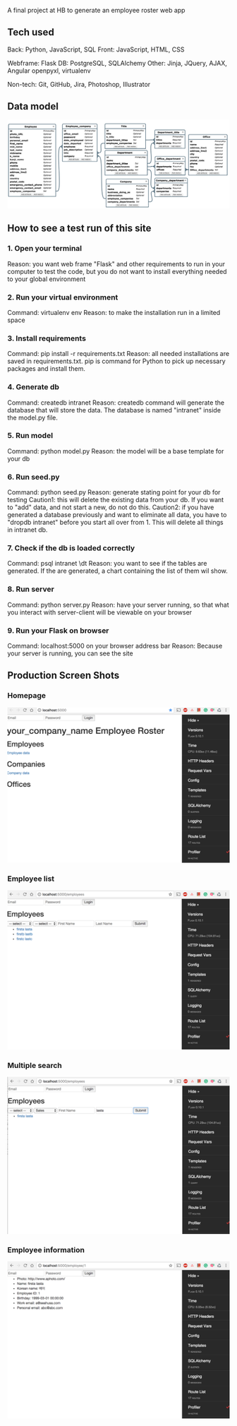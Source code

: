A final project at HB to generate an employee roster web app

## Tech used
Back: Python, JavaScript, SQL
Front: JavaScript, HTML, CSS

Webframe: Flask
DB: PostgreSQL, SQLAlchemy
Other: Jinja, JQuery, AJAX, Angular
openpyxl, virtualenv

Non-tech:
Git, GitHub, Jira, Photoshop, Illustrator

## Data model
![Alt text](/static/img/model.jpg?raw=true "Optional Title")

## How to see a test run of this site

### 1. Open your terminal

Reason: you want web frame "Flask" and other requirements to run in your computer to test the code, but you do not want to install everything needed to your global environment

### 2. Run your virtual environment

Command: virtualenv env
Reason: to make the installation run in a limited space

### 3. Install requirements

Command: pip install -r requirements.txt
Reason: all needed installations are saved in requirements.txt. pip is command for Python to pick up necessary packages and install them.

### 4. Generate db

Command: createdb intranet
Reason: createdb command will generate the database that will store the data. The database is named "intranet" inside the model.py file. 

### 5. Run model

Command: python model.py
Reason: the model will be a base template for your db

### 6. Run seed.py

Command: python seed.py
Reason: generate stating point for your db for testing
Caution1: this will delete the existing data from your db. If you want to "add" data, and not start a new, do not do this.
Caution2: if you have generated a database previously and want to eliminate all data, you have to "dropdb intranet" before you start all over from 1. This will delete all things in intranet db.

### 7. Check if the db is loaded correctly

Command: psql intranet
         \dt
Reason: you want to see if the tables are generated. If the are generated, a chart containing the list of them wil show.

### 8. Run server

Command: python server.py
Reason: have your server running, so that what you interact with server-client will be viewable on your browser

### 9. Run your Flask on browser

Command: localhost:5000 on your browser address bar
Reason: Because your server is running, you can see the site


## Production Screen Shots

### Homepage
![Alt text](/production_screen_shots/localhost5000.png?raw=true "Optional Title")


### Employee list
![Alt text](/production_screen_shots/employees.png?raw=true "Optional Title")


### Multiple search
![Alt text](/production_screen_shots/employees_multiple_search.png?raw=true "Optional Title")


### Employee information
![Alt text](/production_screen_shots/employees1_employee_info.png?raw=true "Optional Title")


